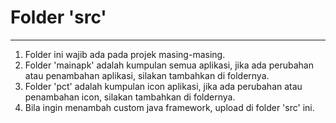 # Folder 'src'
---

1. Folder ini wajib ada pada projek masing-masing.
2. Folder 'mainapk' adalah kumpulan semua aplikasi, jika ada perubahan atau penambahan aplikasi, silakan tambahkan di foldernya.
3. Folder 'pct' adalah kumpulan icon aplikasi, jika ada perubahan atau penambahan icon, silakan tambahkan di foldernya.
4. Bila ingin menambah custom java framework, upload di folder 'src' ini.

